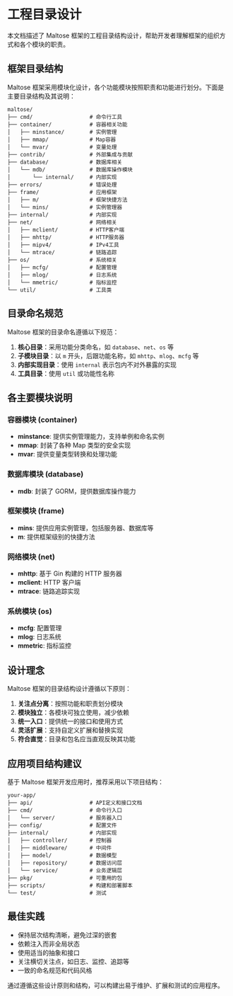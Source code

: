# 工程目录设计

本文档描述了 Maltose 框架的工程目录结构设计，帮助开发者理解框架的组织方式和各个模块的职责。

## 框架目录结构

Maltose 框架采用模块化设计，各个功能模块按照职责和功能进行划分。下面是主要目录结构及其说明：

```
maltose/
├── cmd/                  # 命令行工具
├── container/            # 容器相关功能
│   ├── minstance/        # 实例管理
│   ├── mmap/             # Map容器
│   └── mvar/             # 变量处理
├── contrib/              # 外部集成与贡献
├── database/             # 数据库相关
│   └── mdb/              # 数据库操作模块
│       └── internal/     # 内部实现
├── errors/               # 错误处理
├── frame/                # 应用框架
│   ├── m/                # 框架快捷方法
│   └── mins/             # 实例管理器
├── internal/             # 内部实现
├── net/                  # 网络相关
│   ├── mclient/          # HTTP客户端
│   ├── mhttp/            # HTTP服务器
│   ├── mipv4/            # IPv4工具
│   └── mtrace/           # 链路追踪
├── os/                   # 系统相关
│   ├── mcfg/             # 配置管理
│   ├── mlog/             # 日志系统
│   └── mmetric/          # 指标监控
└── util/                 # 工具类
```

## 目录命名规范

Maltose 框架的目录命名遵循以下规范：

1. **核心目录**：采用功能分类命名，如 `database`、`net`、`os` 等
2. **子模块目录**：以 `m` 开头，后跟功能名称，如 `mhttp`、`mlog`、`mcfg` 等
3. **内部实现目录**：使用 `internal` 表示包内不对外暴露的实现
4. **工具目录**：使用 `util` 或功能性名称

## 各主要模块说明

### 容器模块 (container)

- **minstance**: 提供实例管理能力，支持单例和命名实例
- **mmap**: 封装了各种 Map 类型的安全实现
- **mvar**: 提供变量类型转换和处理功能

### 数据库模块 (database)

- **mdb**: 封装了 GORM，提供数据库操作能力

### 框架模块 (frame)

- **mins**: 提供应用实例管理，包括服务器、数据库等
- **m**: 提供框架级别的快捷方法

### 网络模块 (net)

- **mhttp**: 基于 Gin 构建的 HTTP 服务器
- **mclient**: HTTP 客户端
- **mtrace**: 链路追踪实现

### 系统模块 (os)

- **mcfg**: 配置管理
- **mlog**: 日志系统
- **mmetric**: 指标监控

## 设计理念

Maltose 框架的目录结构设计遵循以下原则：

1. **关注点分离**：按照功能和职责划分模块
2. **模块独立**：各模块可独立使用，减少依赖
3. **统一入口**：提供统一的接口和使用方式
4. **灵活扩展**：支持自定义扩展和替换实现
5. **符合直觉**：目录和包名应当直观反映其功能

## 应用项目结构建议

基于 Maltose 框架开发应用时，推荐采用以下项目结构：

```
your-app/
├── api/                  # API定义和接口文档
├── cmd/                  # 命令行入口
│   └── server/           # 服务器入口
├── config/               # 配置文件
├── internal/             # 内部实现
│   ├── controller/       # 控制器
│   ├── middleware/       # 中间件
│   ├── model/            # 数据模型
│   ├── repository/       # 数据访问层
│   └── service/          # 业务逻辑层
├── pkg/                  # 可重用的包
├── scripts/              # 构建和部署脚本
└── test/                 # 测试
```

## 最佳实践

- 保持层次结构清晰，避免过深的嵌套
- 依赖注入而非全局状态
- 使用适当的抽象和接口
- 关注横切关注点，如日志、监控、追踪等
- 一致的命名规范和代码风格

通过遵循这些设计原则和结构，可以构建出易于维护、扩展和测试的应用程序。
